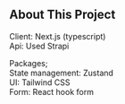 ## About This Project

Client: Next.js (typescript) <br />
Api: Used Strapi

Packages; <br />
State management: Zustand <br />
UI: Tailwind CSS <br />
Form: React hook form
